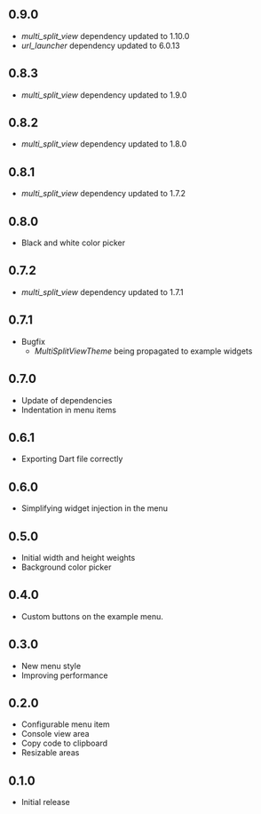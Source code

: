 ## 0.9.0

* *multi_split_view* dependency updated to 1.10.0
* *url_launcher* dependency updated to 6.0.13

## 0.8.3

* *multi_split_view* dependency updated to 1.9.0

## 0.8.2

* *multi_split_view* dependency updated to 1.8.0

## 0.8.1

* *multi_split_view* dependency updated to 1.7.2

## 0.8.0

* Black and white color picker

## 0.7.2

* *multi_split_view* dependency updated to 1.7.1

## 0.7.1

* Bugfix
  * *MultiSplitViewTheme* being propagated to example widgets

## 0.7.0

* Update of dependencies
* Indentation in menu items

## 0.6.1

* Exporting Dart file correctly

## 0.6.0

* Simplifying widget injection in the menu

## 0.5.0

* Initial width and height weights
* Background color picker

## 0.4.0

* Custom buttons on the example menu.

## 0.3.0

* New menu style
* Improving performance

## 0.2.0

* Configurable menu item
* Console view area
* Copy code to clipboard
* Resizable areas

## 0.1.0

* Initial release
